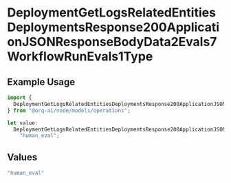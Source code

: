 # DeploymentGetLogsRelatedEntitiesDeploymentsResponse200ApplicationJSONResponseBodyData2Evals7WorkflowRunEvals1Type

## Example Usage

```typescript
import {
  DeploymentGetLogsRelatedEntitiesDeploymentsResponse200ApplicationJSONResponseBodyData2Evals7WorkflowRunEvals1Type,
} from "@orq-ai/node/models/operations";

let value:
  DeploymentGetLogsRelatedEntitiesDeploymentsResponse200ApplicationJSONResponseBodyData2Evals7WorkflowRunEvals1Type =
    "human_eval";
```

## Values

```typescript
"human_eval"
```